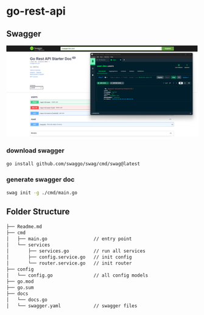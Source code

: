 # go-rest-api

## Swagger
![Screenshot](https://github.com/gulizay91/go-rest-api/blob/main/etc/ss-go-rest-api.png?raw=true)
### download swagger
```sh
go install github.com/swaggo/swag/cmd/swag@latest
```

### generate swagger doc
```sh
swag init -g ./cmd/main.go
```

## Folder Structure
```
├── Readme.md
├── cmd
│   ├── main.go                 // entry point
│   └── services
│       ├── services.go         // run all services
│       ├── config.service.go   // init config
│       └── router.service.go   // init router
├── config
│   └── config.go               // all config models
├── go.mod
├── go.sum
├── docs
│   └── docs.go
│   └── swagger.yaml            // swagger files

